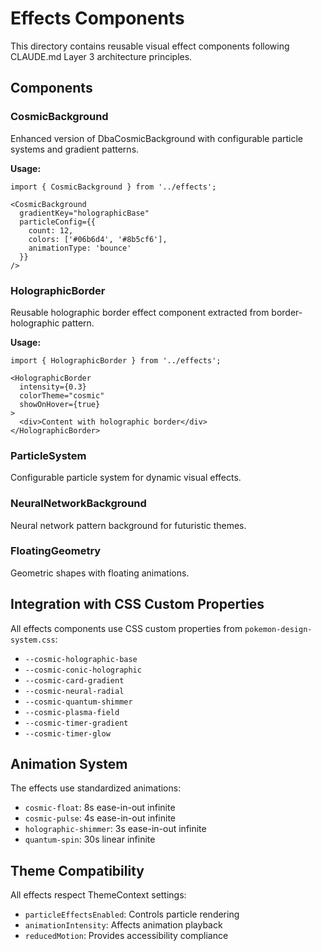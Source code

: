 # Effects Components

This directory contains reusable visual effect components following CLAUDE.md Layer 3 architecture principles.

## Components

### CosmicBackground
Enhanced version of DbaCosmicBackground with configurable particle systems and gradient patterns.

**Usage:**
```tsx
import { CosmicBackground } from '../effects';

<CosmicBackground 
  gradientKey="holographicBase"
  particleConfig={{
    count: 12,
    colors: ['#06b6d4', '#8b5cf6'],
    animationType: 'bounce'
  }}
/>
```

### HolographicBorder
Reusable holographic border effect component extracted from border-holographic pattern.

**Usage:**
```tsx
import { HolographicBorder } from '../effects';

<HolographicBorder 
  intensity={0.3}
  colorTheme="cosmic"
  showOnHover={true}
>
  <div>Content with holographic border</div>
</HolographicBorder>
```

### ParticleSystem
Configurable particle system for dynamic visual effects.

### NeuralNetworkBackground
Neural network pattern background for futuristic themes.

### FloatingGeometry
Geometric shapes with floating animations.

## Integration with CSS Custom Properties

All effects components use CSS custom properties from `pokemon-design-system.css`:

- `--cosmic-holographic-base`
- `--cosmic-conic-holographic`
- `--cosmic-card-gradient`
- `--cosmic-neural-radial`
- `--cosmic-quantum-shimmer`
- `--cosmic-plasma-field`
- `--cosmic-timer-gradient`
- `--cosmic-timer-glow`

## Animation System

The effects use standardized animations:

- `cosmic-float`: 8s ease-in-out infinite
- `cosmic-pulse`: 4s ease-in-out infinite
- `holographic-shimmer`: 3s ease-in-out infinite
- `quantum-spin`: 30s linear infinite

## Theme Compatibility

All effects respect ThemeContext settings:
- `particleEffectsEnabled`: Controls particle rendering
- `animationIntensity`: Affects animation playback
- `reducedMotion`: Provides accessibility compliance